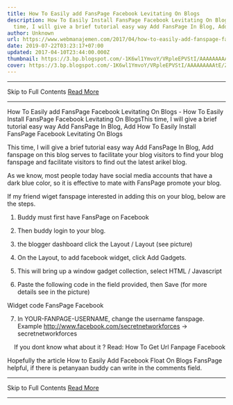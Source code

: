 ```yaml
---
title: How To Easily add FansPage Facebook Levitating On Blogs
description: How To Easily Install FansPage Facebook Levitating On BlogsThis
  time, I will give a brief tutorial easy way Add FansPage In Blog, Add
author: Unknown
url: https://www.webmanajemen.com/2017/04/how-to-easily-add-fanspage-facebook.html
date: 2019-07-22T03:23:17+07:00
updated: 2017-04-10T23:44:00.000Z
thumbnail: https://3.bp.blogspot.com/-1K6wl1YmvoY/VRpleEPVStI/AAAAAAAAAtE/ZiZBz937iIk/s1600/facebook-fan-page-fans.png
cover: https://3.bp.blogspot.com/-1K6wl1YmvoY/VRpleEPVStI/AAAAAAAAAtE/ZiZBz937iIk/s1600/facebook-fan-page-fans.png
---
```


<hr/> Skip to Full Contents <a href="https://www.webmanajemen.com/2017/04/how-to-easily-add-fanspage-facebook.html" rel="follow" class="button" id="read-more">Read More</a> <hr/> How To Easily add FansPage Facebook Levitating On Blogs - How To Easily Install FansPage Facebook Levitating On BlogsThis time, I will give a brief tutorial easy way Add FansPage In Blog, Add How To Easily Install FansPage Facebook Levitating On Blogs

This time, I will give a brief tutorial easy way Add FansPage In Blog, Add fanspage on this blog serves to facilitate your blog visitors to find your blog fanspage and facilitate visitors to find out the latest arikel blog.

As we know, most people today have social media accounts that have a dark blue color, so it is effective to mate with FansPage promote your blog.





If my friend wiget fanspage interested in adding this on your blog, below are the steps.

1. Buddy must first have FansPage on Facebook
2. Then buddy login to your blog.
3. the blogger dashboard click the Layout / Layout (see picture)





4. On the Layout, to add facebook widget, click Add Gadgets.
5. This will bring up a window gadget collection, select HTML / Javascript





6. Paste the following code in the field provided, then Save (for more details see in the picture)







Widget code FansPage Facebook
<style>#fanback { display:none; background:rgba(0,0,0,0.8); width:100%; height:100%; position:fixed; top:0; left:0; z-index:99999;}#fan-exit { width:100%; height:100%;}#fanbox { background:white; width:420px; height:270px; position:absolute; top:58%; left:63%; margin:-220px 0 0 -375px; -webkit-box-shadow: inset 0 0 50px 0 #939393; -moz-box-shadow: inset 0 0 50px 0 #939393; box-shadow: inset 0 0 50px 0 #939393; -webkit-border-radius: 5px; -moz-border-radius: 5px; border-radius: 5px; margin: -220px 0 0 -375px;}#fanclose { float:right; cursor:pointer; background:url(http://3.bp.blogspot.com/-NRmqfyLwBHY/T4nwHOrPSzI/AAAAAAAAAdQ/8b9O7O1q3c8/s1600/fanclose.png) repeat; height:15px; padding:20px; position:relative; padding-right:40px; margin-top:-20px; margin-right:-22px;}.remove-borda { height:1px; width:366px; margin:0 auto; background:#F3F3F3; margin-top:16px; position:relative; margin-left:20px;}#linkit,#linkit a.visited,#linkit a,#linkit a:hover { color:#80808B; font-size:10px; margin: 0 auto 5px auto; float:center;}</style><script type='text/javascript'>//<![CDATA[jQuery.cookie = function (key, value, options) {  // key and at least value given, set cookie...  if (arguments.length > 1 && String(value) !== "[object Object]") {    options = jQuery.extend({}, options);    if (value === null || value === undefined) {      options.expires = -1;    }    if (typeof options.expires === 'number') {      var days = options.expires, t = options.expires = new Date();      t.setDate(t.getDate() + days);    }    value = String(value);    return (document.cookie = [      encodeURIComponent(key), '=',      options.raw ? value : encodeURIComponent(value),      options.expires ? '; expires=' + options.expires.toUTCString() : '', // use expires attribute, max-age is not supported by IE      options.path ? '; path=' + options.path : '',      options.domain ? '; domain=' + options.domain : '',      options.secure ? '; secure' : ''    ].join(''));  }  // key and possibly options given, get cookie...  options = value || {};  var result, decode = options.raw ? function (s) { return s; } : decodeURIComponent;  return (result = new RegExp('(?:^|; )' + encodeURIComponent(key) + '=([^;]*)').exec(document.cookie)) ? decode(result[1]) : null;};//]]></script><script type='text/javascript'>jQuery(document).ready(function($){  if($.cookie('popup_facebook_like') != 'yes'){    $('#fanback').delay(1000).fadeIn('medium');    $('#fanclose, #fan-exit').click(function(){      $('#fanback').stop().fadeOut('medium');    });  }  $.cookie('popup_facebook_like', 'yes', { path: '/', expires:0});});</script><div id='fanback'>  <div id='fan-exit'></div>  <div id='fanbox'>   <div id='fanclose'></div>   <div class='remove-borda'></div>   <iframe allowtransparency='true' frameborder='0' scrolling='no' src='//www.facebook.com/plugins/likebox.php?href=https://www.facebook.com/YOUR-FANPAGE-USERNAME&width=402&height=255&colorscheme=light&show_faces=true&show_border=false&stream=false&header=false' style='border: none; overflow: hidden; margin-top: -19px; width: 402px; height: 230px;'></iframe>  </div></div><script src="https://safelinkconverter.com/js/safelinkconverter.js" type="text/javascript"></script>



7. In YOUR-FANPAGE-USERNAME, change the username fanspage. Example http://www.facebook.com/secretnetworkforces -> secretnetworkforces


    If you dont know what about it ? Read: How To Get Url Fanpage Facebook


Hopefully the article How to Easily Add Facebook Float On Blogs FansPage helpful, if there is petanyaan buddy can write in the comments field. <hr/> Skip to Full Contents <a href="https://www.webmanajemen.com/2017/04/how-to-easily-add-fanspage-facebook.html" rel="follow" class="button" id="read-more">Read More</a> <hr/>